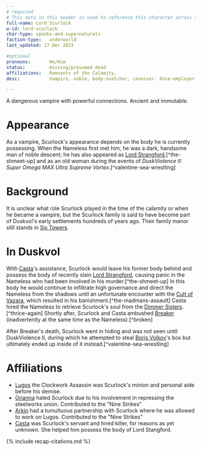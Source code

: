 ```yaml
---
# required
# This data in this header is used to reference this character across the entire website. 
full-name: Lord Scurlock
w-id: lord-scurlock
char-type: spooks-and-supernaturals
faction-type:   underworld
last_updated: 17 Dec 2023

#optional
pronouns:       He/Him
status:         missing/presumed dead 
affiliations:   Remnants of the Calamity, 
desc:           Vampire, noble, body-snatcher, conniver. Once-employer of the Nameless. Currently trapped in a box with Blighter.

---
```


A dangerous vampire with powerful connections. Ancient and immutable.

# Appearance
As a vampire, Scurlock's appearance depends on the body he is currently possessing. When the Nameless first met him, he was a dark, handsome man of noble descent; he has also appeared as [Lord Strangford](npcs#lord-strangford),[^the-shmeet-up] and as an old woman during the events of *DuskViolence II: Super Omega MAX Ultra Supreme Vortex*.[^valentine-sea-wrestling]

# Background
It is unclear what role Scurlock played in the time of the calamity or when he became a vampire, but the Scurlock family is said to have become part of Duskvol's early settlements hundreds of years ago. Their family manor still stands in [Six Towers](six-towers).

# In Duskvol

With [Casta](npcs#casta)'s assistance, Scurlock would leave his former body behind and possess the body of recently slain [Lord Strangford](npcs#lord-strangford), causing panic in the Nameless who had been involved in his murder.[^the-shmeet-up] In this body he would continue to infiltrate high governance and direct the Nameless from the shadows until an unfortunate encounter with the [Cult of Vazara](factions#cult-of-vazara), which resulted in his banishment.[^the-madmans-assault] Casta hired the Nameless to retrieve Scurlock's soul from the [Dimmer Sisters](factions#dimmer-sisters).[^thrice-again] Shortly after, Scurlock and Casta ambushed [Breaker](npcs#setarra) (inadvertently at the same time as the Nameless).[^broken]

After Breaker's death, Scurlock went in hiding and was not seen until DuskViolence II, during which he attempted to steal [Boris Volkov](npcs#boris-volkov)'s box but ultimately ended up inside of it instead.[^valentine-sea-wrestling]


# Affiliations

* [Lugos](npcs#lugos) the Clockwork Assassin was Scurlock's minion and personal aide before his demise. 
* [Orianna](affect) hated Scurlock due to his involvement in repressing the steelworks union. Contributed to the "Nine Strikes"
* [Arkin](arkin) had a tumultuous partnership with Scurlock where he was allowed to work on Lugos. Contributed to the "Nine Strikes"
* [Casta](npcs#casta) was Scurlock's servant and hired killer, for reasons as yet unknown. She helped him possess the body of Lord Stangford. 

<!-- Include default citations -->
{% include recap-citations.md %}